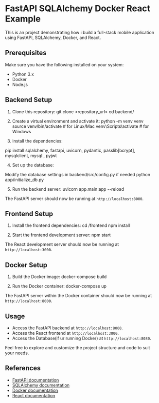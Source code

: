 # FastAPI SQLAlchemy Docker React Example

This is an project demonstrating how i build a full-stack mobile application using FastAPI, SQLAlchemy, Docker, and React.

## Prerequisites

Make sure you have the following installed on your system:

- Python 3.x
- Docker
- Node.js

## Backend Setup

1. Clone this repository: 
git clone <repository_url>
cd backend/

2. Create a virtual environment and activate it:
python -m venv venv
source venv/bin/activate # for Linux/Mac
venv\Scripts\activate # for Windows

3. Install the dependencies:

pip install sqlalchemy, fastapi, uvicorn, pydantic, 
passlib[bcrypt], mysqlclient, mysql , pyjwt

4. Set up the database:

Modify the database settings in backend/src/config.py if needed
python app/initialize_db.py

5. Run the backend server:
uvicorn app.main:app --reload

The FastAPI server should now be running at `http://localhost:8000`.

## Frontend Setup

1. Install the frontend dependencies:
cd /frontend
npm install

2. Start the frontend development server:
npm start

The React development server should now be running at `http://localhost:3000`.

## Docker Setup

1. Build the Docker image:
docker-compose build

2. Run the Docker container:
docker-compose up

The FastAPI server within the Docker container should now be running at `http://localhost:8000`.

## Usage

- Access the FastAPI backend at `http://localhost:8000`.
- Access the React frontend at `http://localhost:3000`.
- Access the Database(if ur running Docker) at `http://localhost:8080`.

Feel free to explore and customize the project structure and code to suit your needs.

## References

- [FastAPI documentation](https://fastapi.tiangolo.com/)
- [SQLAlchemy documentation](https://docs.sqlalchemy.org/)
- [Docker documentation](https://docs.docker.com/)
- [React documentation](https://reactjs.org/)